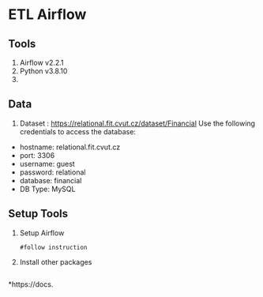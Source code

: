 # ETL Airflow

## Tools
1) Airflow v2.2.1
2) Python v3.8.10
3) 
   
## Data
1) Dataset : https://relational.fit.cvut.cz/dataset/Financial
   Use the following credentials to access the database:
  - hostname: relational.fit.cvut.cz
  - port: 3306
  - username: guest
  - password: relational
  - database: financial
  - DB Type: MySQL

## Setup Tools
1) Setup Airflow
    ```
    #follow instruction 
    ```
2) Install other packages 
    ```
    
    ```

*https://docs.
